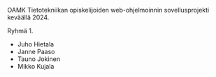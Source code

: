 OAMK Tietotekniikan opiskelijoiden web-ohjelmoinnin sovellusprojekti keväällä 2024.

Ryhmä 1.
- Juho Hietala
- Janne Paaso
- Tauno Jokinen
- Mikko Kujala
